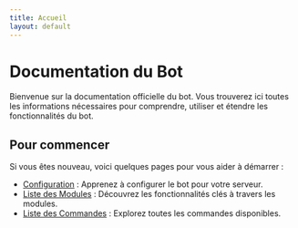 ```yaml
---
title: Accueil
layout: default
---
```


<div class="mdl-grid">
  <div class="mdl-cell mdl-cell--12-col">
    <h1 class="mdl-typography--display-2">Documentation du Bot</h1>
    <p class="mdl-typography--headline">
      Bienvenue sur la documentation officielle du bot. Vous trouverez ici toutes les informations nécessaires pour comprendre, utiliser et étendre les fonctionnalités du bot.
    </p>
  </div>
</div>

<div class="mdl-grid">
  <div class="mdl-cell mdl-cell--12-col">
    <h2 class="mdl-typography--display-1">Pour commencer</h2>
    <p>
      Si vous êtes nouveau, voici quelques pages pour vous aider à démarrer :
    </p>
    <ul>
      <li><a href="{% link configuration.md %}">Configuration</a> : Apprenez à configurer le bot pour votre serveur.</li>
      <li><a href="{% link modules-list.md %}">Liste des Modules</a> : Découvrez les fonctionnalités clés à travers les modules.</li>
      <li><a href="{% link commands-list.md %}">Liste des Commandes</a> : Explorez toutes les commandes disponibles.</li>
    </ul>
  </div>
</div>
